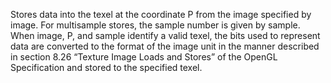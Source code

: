 Stores data into the texel at the coordinate P from the image specified by image. For multisample stores, the sample number is given by sample. When image, P, and sample identify a valid texel, the bits used to represent data are converted to the format of the image unit in the manner described in section 8.26 “Texture Image Loads and Stores” of the OpenGL Specification and stored to the specified texel.